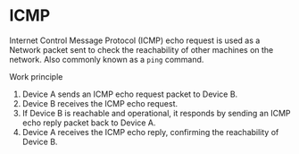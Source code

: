 # ICMP

Internet Control Message Protocol (ICMP) echo request is used as a Network packet sent to check the reachability of other machines on the network. Also commonly known as a `ping` command.

Work principle

1. Device A sends an ICMP echo request packet to Device B.
2. Device B receives the ICMP echo request.
3. If Device B is reachable and operational, it responds by sending an ICMP echo reply packet back to Device A.
4. Device A receives the ICMP echo reply, confirming the reachability of Device B.